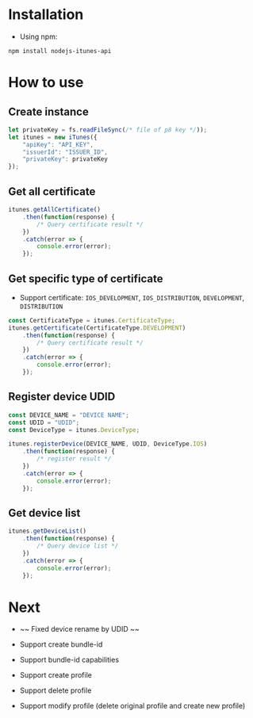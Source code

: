 # Installation

- Using npm: 

```
npm install nodejs-itunes-api
```

# How to use

## Create instance

```js
let privateKey = fs.readFileSync(/* file of p8 key */));
let itunes = new iTunes({
	"apiKey": "API_KEY",
	"issuerId": "ISSUER_ID",
	"privateKey": privateKey
});
```

## Get all certificate

```js
itunes.getAllCertificate()
	.then(function(response) {
		/* Query certificate result */
	})
	.catch(error => {
		console.error(error);
	});
```

## Get specific type of certificate

- Support certificate: `IOS_DEVELOPMENT`, `IOS_DISTRIBUTION`, `DEVELOPMENT`, `DISTRIBUTION`

```js
const CertificateType = itunes.CertificateType;
itunes.getCertificate(CertificateType.DEVELOPMENT)
	.then(function(response) {
		/* Query certificate result */
	})
	.catch(error => {
		console.error(error);
	});
```

## Register device UDID

```js
const DEVICE_NAME = "DEVICE NAME";
const UDID = "UDID";
const DeviceType = itunes.DeviceType;

itunes.registerDevice(DEVICE_NAME, UDID, DeviceType.IOS)
	.then(function(response) {
		/* register result */
	})
	.catch(error => {
		console.error(error);
	});
```

## Get device list

```js
itunes.getDeviceList()
	.then(function(response) {
		/* Query device list */
	})
	.catch(error => {
		console.error(error);
	});
```

# Next

- ~~ Fixed device rename by UDID ~~

- Support create bundle-id

- Support bundle-id capabilities

- Support create profile

- Support delete profile

- Support modify profile (delete original profile and create new profile)
